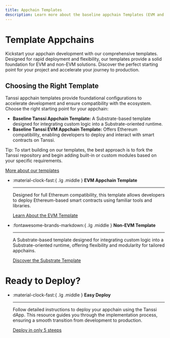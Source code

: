 ```yaml
---
title: Appchain Templates
description: Learn more about the baseline appchain Templates (EVM and non-EVM) that support Tanssi out of the box to help you kickstart your appchain development.
---
```


# Template Appchains

Kickstart your appchain development with our comprehensive templates. Designed for rapid deployment and flexibility, our templates provide a solid foundation for EVM and non-EVM solutions. Discover the perfect starting point for your project and accelerate your journey to production.

## Choosing the Right Template
Tanssi appchain templates provide foundational configurations to accelerate development and ensure compatibility with the ecosystem. Choose the right starting point for your appchain:

- **Baseline Tanssi Appchain Template:** A Substrate-based template designed for integrating custom logic into a Substrate-oriented runtime.
- **Baseline Tanssi EVM Appchain Template:** Offers Ethereum compatibility, enabling developers to deploy and interact with smart contracts on Tanssi.

Tip: To start building on our templates, the best approach is to fork the Tanssi repository and begin adding built-in or custom modules based on your specific requirements.

[More about our templates](overview.md)  
  
<div class="grid cards" markdown>

-   :material-clock-fast:{ .lg .middle } __EVM Appchain Template__

    ---

    Designed for full Ethereum compatibility, this template allows developers to deploy Ethereum-based smart contracts using familiar tools and libraries.

    [Learn About the EVM Template](evm.md)

-   :fontawesome-brands-markdown:{ .lg .middle } __Non-EVM Template__

    ---

    A Substrate-based template designed for integrating custom logic into a Substrate-oriented runtime, offering flexibility and modularity for tailored appchains.

    [Discover the Substrate Template](substrate.md)

</div>

# Ready to Deploy?

<div class="grid cards" markdown>

-   :material-clock-fast:{ .lg .middle } __Easy Deploy__

    ---

    Follow detailed instructions to deploy your appchain using the Tanssi dApp. This resource guides you through the implementation process, ensuring a smooth transition from development to production.

    [Deploy in only 5 steeps](../../deploy/index.md)

</div>
